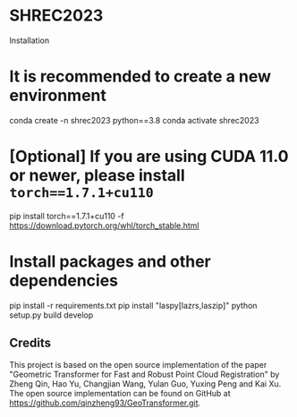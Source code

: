 # SHREC2023

Installation

# It is recommended to create a new environment
conda create -n shrec2023 python==3.8
conda activate shrec2023

# [Optional] If you are using CUDA 11.0 or newer, please install `torch==1.7.1+cu110`
pip install torch==1.7.1+cu110 -f https://download.pytorch.org/whl/torch_stable.html

# Install packages and other dependencies
pip install -r requirements.txt
pip install "laspy[lazrs,laszip]"
python setup.py build develop

## Credits

This project is based on the open source implementation of the paper "Geometric Transformer for Fast and Robust Point Cloud Registration" by Zheng Qin, Hao Yu, Changjian Wang, Yulan Guo, Yuxing Peng and Kai Xu. The open source implementation can be found on GitHub at https://github.com/qinzheng93/GeoTransformer.git.
